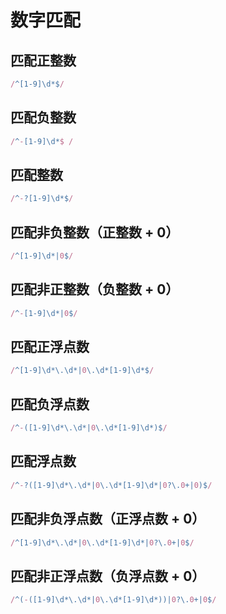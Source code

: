 
# 数字匹配

## 匹配正整数

```js
/^[1-9]\d*$/
```

## 匹配负整数

```js
/^-[1-9]\d*$ /　 
```

## 匹配整数

```js
/^-?[1-9]\d*$/
```

## 匹配非负整数（正整数 + 0）

```js
/^[1-9]\d*|0$/
```

## 匹配非正整数（负整数 + 0）

```js
/^-[1-9]\d*|0$/
```

## 匹配正浮点数

```js
/^[1-9]\d*\.\d*|0\.\d*[1-9]\d*$/　 
```

## 匹配负浮点数

```js
/^-([1-9]\d*\.\d*|0\.\d*[1-9]\d*)$/　 
```

## 匹配浮点数

```js
/^-?([1-9]\d*\.\d*|0\.\d*[1-9]\d*|0?\.0+|0)$/　 
```

## 匹配非负浮点数（正浮点数 + 0）

```js
/^[1-9]\d*\.\d*|0\.\d*[1-9]\d*|0?\.0+|0$/
```

## 匹配非正浮点数（负浮点数 + 0）

```js
/^(-([1-9]\d*\.\d*|0\.\d*[1-9]\d*))|0?\.0+|0$/　　
```
